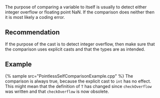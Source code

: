 The purpose of comparing a variable to itself is usually to detect either integer overflow or floating point NaN. If the comparison does neither then it is most likely a coding error.


## Recommendation
If the purpose of the cast is to detect integer overflow, then make sure that the comparison uses explicit casts and that the types are as intended.


## Example
{% sample src="PointlessSelfComparisonExample.cpp" %}
The comparison is always true, because the explicit cast to `int` has no effect. This might mean that the definition of `T` has changed since `checkOverflow` was written and that `checkOverflow` is now obsolete.

